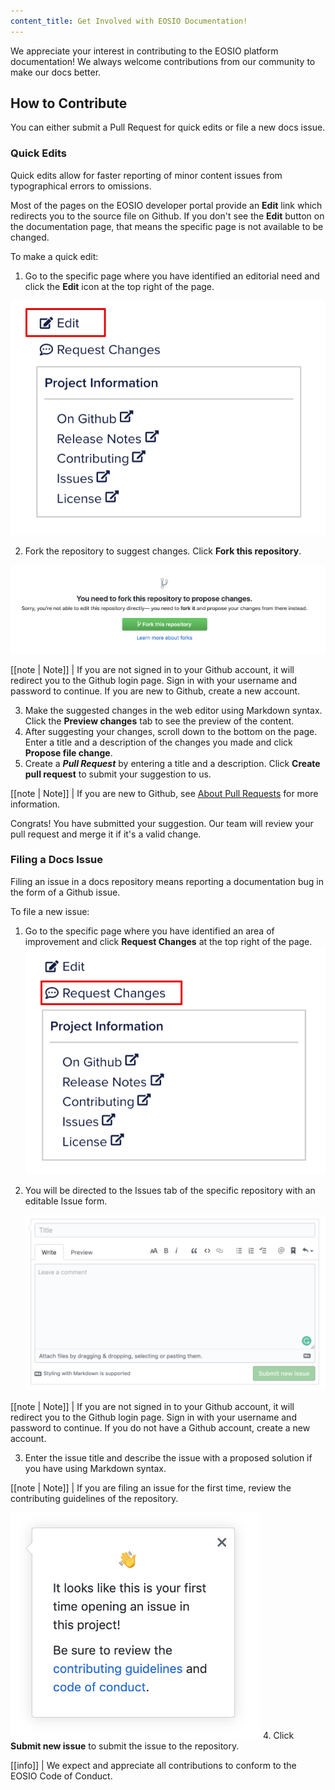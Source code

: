 ```yaml
---
content_title: Get Involved with EOSIO Documentation!
---
```


We appreciate your interest in contributing to the EOSIO platform documentation! We always welcome contributions from our community to make our docs better.

## How to Contribute

You can either submit a Pull Request for quick edits or file a new docs issue.

### Quick Edits
Quick edits allow for faster reporting of minor content issues from typographical errors to omissions.

Most of the pages on the EOSIO developer portal provide an **Edit** link which redirects you to the source file on Github. If you don't see the **Edit** button on the documentation page, that means the specific page is not available to be changed.

To make a quick edit:


1. Go to the specific page where you have identified an editorial need and click the **Edit** icon at the top right of the page.

![Quick Edit Icon](quick-edits-1.png)

2. Fork the repository to suggest changes. Click **Fork this repository**.

![Fork the Repository](quick-edits-2.png)

[[note | Note]]
| If you are not signed in to your Github account, it will redirect you to the Github login page. Sign in with your username and password to continue. If you are new to Github, create a new account.


3. Make the suggested changes in the web editor using Markdown syntax. Click the **Preview changes** tab to see the preview of the content.
4. After suggesting your changes, scroll down to the bottom on the page. Enter a title and a description of the changes you made and click **Propose file change**.
5. Create a ***Pull Request*** by entering a title and a description. Click **Create pull request** to submit your suggestion to us.

[[note | Note]]
| If you are new to Github, see [About Pull Requests](https://help.github.com/en/github/collaborating-with-issues-and-pull-requests/about-pull-requests) for more information.

Congrats! You have submitted your suggestion. Our team will review your pull request and merge it if it's a valid change.


### Filing a Docs Issue
Filing an issue in a docs repository means reporting a documentation bug in the form of a Github issue.

To file a new issue:

1. Go to the specific page where you have identified an area of improvement and click **Request Changes** at the top right of the page.
   ![New Issue Icon](file-issues-1.png)
2. You will be directed to the Issues tab of the specific repository with an editable Issue form.

   ![New Issue Form](file-issues-2.png)

[[note | Note]]
| If you are not signed in to your Github account, it will redirect you to the Github login page. Sign in with your username and password to continue. If you do not have a Github account, create a new account.

3. Enter the issue title and describe the issue with a proposed solution if you have using Markdown syntax.

[[note | Note]]
| If you are filing an issue for the first time, review the contributing guidelines of the repository.

   ![Contribution Guidelines](file-issues-3.png)
4. Click **Submit new issue** to submit the issue to the repository.


[[info]]
| We expect and appreciate all contributions to conform to the EOSIO Code of Conduct.
